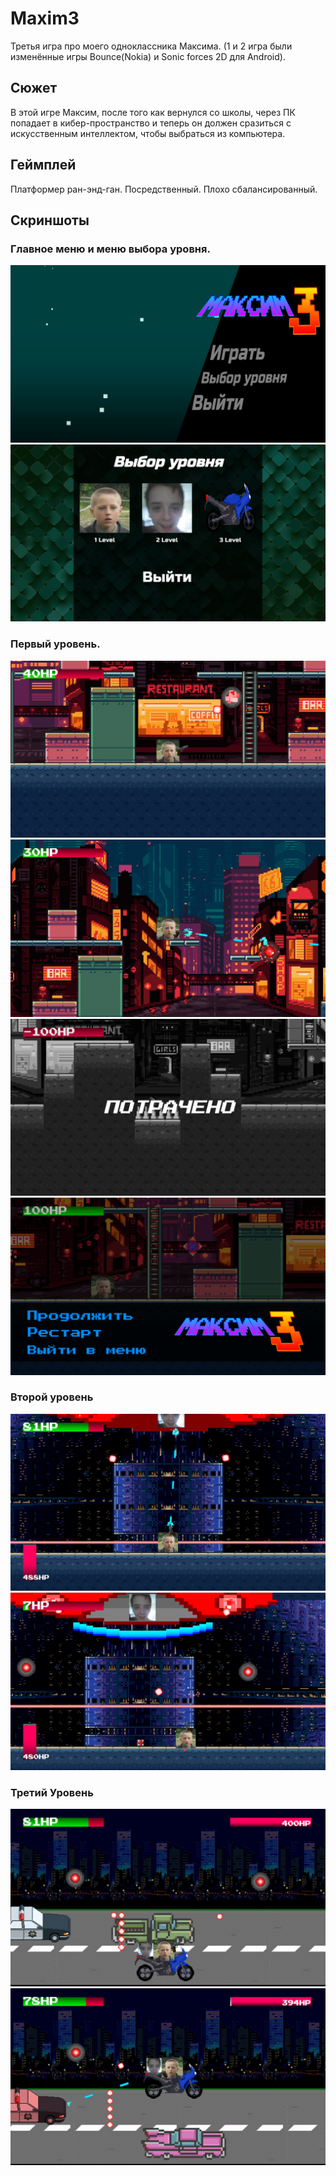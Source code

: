 # Maxim3
Третья игра про моего одноклассника Максима. (1 и 2 игра были изменённые игры Bounce(Nokia) и Sonic forces 2D для Android).
## Сюжет
В этой игре Максим, после того как вернулся со школы, через ПК попадает в кибер-пространство и теперь он должен сразиться с искусственным интеллектом, чтобы выбраться из компьютера.
## Геймплей
Платформер ран-энд-ган. Посредственный. Плохо сбалансированный.
## Скриншоты
### Главное меню и меню выбора уровня.
![alt text](https://github.com/WhiteSun13/Maxim3/blob/main/SCREENSHOTS/Scr1.png?raw=true)
![alt text](https://github.com/WhiteSun13/Maxim3/blob/main/SCREENSHOTS/Scr2.png?raw=true)
### Первый уровень.
![alt text](https://github.com/WhiteSun13/Maxim3/blob/main/SCREENSHOTS/Scr3.png?raw=true)
![alt text](https://github.com/WhiteSun13/Maxim3/blob/main/SCREENSHOTS/Scr4.jpg?raw=true)
![alt text](https://github.com/WhiteSun13/Maxim3/blob/main/SCREENSHOTS/Scr5.png?raw=true)
![alt text](https://github.com/WhiteSun13/Maxim3/blob/main/SCREENSHOTS/Scr6.png?raw=true)
### Второй уровень
![alt text](https://github.com/WhiteSun13/Maxim3/blob/main/SCREENSHOTS/Scr7.png?raw=true)
![alt text](https://github.com/WhiteSun13/Maxim3/blob/main/SCREENSHOTS/Scr8.png?raw=true)
### Третий Уровень
![alt text](https://github.com/WhiteSun13/Maxim3/blob/main/SCREENSHOTS/Scr9.png?raw=true)
![alt text](https://github.com/WhiteSun13/Maxim3/blob/main/SCREENSHOTS/Scr10.png?raw=true)
